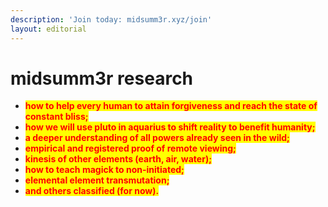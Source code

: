 ```yaml
---
description: 'Join today: midsumm3r.xyz/join'
layout: editorial
---
```


# midsumm3r research

* <mark style="color:red;">**how to help every human to attain forgiveness and reach the state of constant bliss;**</mark>
* <mark style="color:red;">**how we will use pluto in aquarius to shift reality to benefit humanity;**</mark>
* <mark style="color:red;">**a deeper understanding of all powers already seen in the wild;**</mark>
* <mark style="color:red;">**empirical and registered proof of remote viewing;**</mark>
* <mark style="color:red;">**kinesis of other elements (earth, air, water);**</mark>
* <mark style="color:red;">**how to teach magick to non-initiated;**</mark>
* <mark style="color:red;">**elemental element transmutation;**</mark>
* <mark style="color:red;">**and others classified (for now).**</mark>
